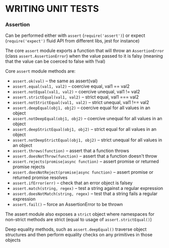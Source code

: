 # WRITING UNIT TESTS

### Assertion

Can be performed either with `assert` (`require('assert')`) or expect (`require('expect')` fluid API from different libs, jest for instance)<br>

The core `assert` module exports a function that will throw an `AssertionError` (class `assert.AssertionError`) when the value passed to it is falsy (meaning that the value can be coerced to false with !!val)<br>

Core `assert` module methods are:

- `assert.ok(val)` – the same as assert(val)
- `assert.equal(val1, val2)` – coercive equal, val1 == val2
- `assert.notEqual(val1, val2)` – coercive unequal, val1 != val2
- `assert.strictEqual(val1, val2)` – strict equal, val1 === val2
- `assert.notStrictEqual(val1, val2)` – strict unequal, val1 !== val2
- `assert.deepEqual(obj1, obj2)` – coercive equal for all values in an object
- `assert.notDeepEqual(obj1, obj2)` – coercive unequal for all values in an object
- `assert.deepStrictEqual(obj1, obj2)` – strict equal for all values in an object
- `assert.notDeepStrictEqual(obj1, obj2)` – strict unequal for all values in an object
- `assert.throws(function)` – assert that a function throws
- `assert.doesNotThrow(function)` – assert that a function doesn't throw
- `assert.rejects(promise|async function)` – assert promise or returned promise rejects
- `assert.doesNotReject(promise|async function)` – assert promise or returned promise resolves
- `assert.ifError(err)` – check that an error object is falsey
- `assert.match(string, regex)` – test a string against a regular expression
- `assert.doesNotMatch(string, regex)` – test that a string fails a regular expression
- `assert.fail()` – force an AssertionError to be thrown

The assert module also exposes a `strict` object where namespaces for non-strict methods are strict (equal to usage of `assert.strictEqual()`)

Deep equality methods, such as `assert.deepEqual()` traverse object structures and then perform equality checks on any primitives in those objects

